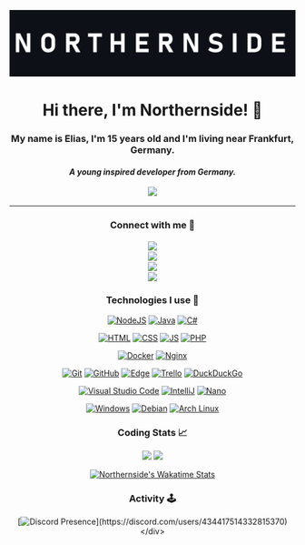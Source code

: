 [![Banner](banner.png)](https://github.com/Northernside)

<h1 align="center">
Hi there, I'm Northernside! 👋
</h1>
<h3 align="center">My name is Elias, I'm 15 years old and I'm living near Frankfurt, Germany.</h3>
<h4 align="center"><i>A young inspired developer from Germany.</i></h4>
<div align="center"><a href="https://wakatime.com/@Northernside"><img src="https://wakatime.com/badge/user/0d130c57-2c04-49f1-bf15-89dc71bda0dd.svg"></a></div>
<hr>
<div align="center">

### Connect with me 🤝

<div>
    <div>
      <a href="https://discord.com/users/434417514332815370"><img src="https://img.shields.io/badge/Northernside-%237289DA.svg?style=for-the-badge&logo=discord&logoColor=white" align="center" height="24px"></a>
    </div>
    <div>
      <a href="https://twitter.com/northernsidepng"><img src="https://img.shields.io/badge/Northernside-%231DA1F2.svg?style=for-the-badge&logo=Twitter&logoColor=white" align="center" height="24px"></a>
    </div>
    <div>
      <a href="https://www.youtube.com/channel/UCjrvX37E80IQJJSLDvtjpWw"><img src="https://img.shields.io/badge/Northernside-%23FF0000.svg?style=for-the-badge&logo=YouTube&logoColor=white" align="center" height="24px"></a>
    </div>
    <div>
      <a href="https://www.reddit.com/user/Real_zWolfy"><img src="https://img.shields.io/badge/Real_zWolfy-%23FF4500.svg?style=for-the-badge&logo=Reddit&logoColor=white" align="center" height="24px"></a>
    </div>
</div>

### Technologies I use 📱

[![NodeJS](https://img.shields.io/badge/NodeJS-%23339933.svg?style=for-the-badge&logo=node.js&logoColor=white)](https://nodejs.org/)
[![Java](https://img.shields.io/badge/Java-%23007396.svg?style=for-the-badge&logo=java&logoColor=white)](https://java.com/)
[![C#](https://img.shields.io/badge/c%23%20(Still%20Learning)-%23239120.svg?style=for-the-badge&logo=c-sharp&logoColor=white)](https://docs.microsoft.com/en-us/dotnet/csharp/)
  
[![HTML](https://img.shields.io/badge/HTML-%23E34F26.svg?style=for-the-badge&logo=html5&logoColor=white)](https://html.spec.whatwg.org/)
[![CSS](https://img.shields.io/badge/CSS-%231572B6.svg?style=for-the-badge&logo=css3&logoColor=white)](https://www.w3.org/TR/CSS/)
[![JS](https://img.shields.io/badge/JS-%24F7DF1E.svg?style=for-the-badge&logo=javascript&logoColor=white)](https://www.ecma-international.org/)
[![PHP](https://img.shields.io/badge/PHP%20(Still%20Learning)-%23777BB4.svg?style=for-the-badge&logo=php&logoColor=white)](https://www.php.net/)

[![Docker](https://img.shields.io/badge/docker-%20(Still%20Learning)%232496ED.svg?style=for-the-badge&logo=docker&logoColor=white)](https://www.docker.com/)
[![Nginx](https://img.shields.io/badge/nginx-%20(Still%20Learning)%23009639.svg?style=for-the-badge&logo=nginx&logoColor=white)](https://www.nginx.com/)

[![Git](https://img.shields.io/badge/git-%23%20(Still%20Learning)F05033.svg?style=for-the-badge&logo=git&logoColor=white)](https://git-scm.com/)
[![GitHub](https://img.shields.io/badge/github-%23121011.svg?style=for-the-badge&logo=github&logoColor=white)](https://github.com/)
[![Edge](https://img.shields.io/badge/Edge-%230078D7?style=for-the-badge&logo=microsoft%20edge&logoColor=white)](https://www.microsoft.com/edge)
[![Trello](https://img.shields.io/badge/Trello-%23026AA7.svg?style=for-the-badge&logo=Trello&logoColor=white)](https://trello.com/)
[![DuckDuckGo](https://img.shields.io/badge/DuckDuckGo-DE5835?style=for-the-badge&logo=duckduckgo&logoColor=white)](https://ddg.gg/)

[![Visual Studio Code](https://img.shields.io/badge/Visual%20Studio%20Code-0078d7.svg?style=for-the-badge&logo=visual-studio-code&logoColor=white)](https://code.visualstudio.com/)
[![IntelliJ](https://img.shields.io/badge/IntelliJ-%23000000.svg?style=for-the-badge&logo=intellij-idea&logoColor=white)](https://www.jetbrains.com/idea/)
[![Nano](https://img.shields.io/badge/Nano-%2311AB00.svg?style=for-the-badge&logo=nano&logoColor=white)](https://www.nano-editor.org/)

[![Windows](https://img.shields.io/badge/Windows-0078D6?style=for-the-badge&logo=windows&logoColor=white)](https://www.microsoft.com/en-us/windows)
[![Debian](https://img.shields.io/badge/Debian-D70A53?style=for-the-badge&logo=debian&logoColor=white)](https://www.debian.org/)
[![Arch Linux](https://img.shields.io/badge/Arch%20Linux-%231793D1?style=for-the-badge&logo=archlinux&logoColor=white)](https://www.archlinux.org/)

### Coding Stats 📈
<img height="180em" src="https://github-readme-stats.vercel.app/api?username=Northernside&theme=radical&show_icons=true" />
<img height="180em" src="https://github-readme-stats.vercel.app/api/top-langs/?username=Northernside&theme=radical&layout=compact" />
  
[![Northernside's Wakatime Stats](https://github-readme-stats.vercel.app/api/wakatime?username=Northernside&layout=compact&theme=radical)](https://wakatime.com/@Northernside)

### Activity 🕹
[![Discord Presence](https://lanyard.cnrad.dev/api/434417514332815370?idleMessage=Hippity+Hoppity,+I'll+be+back+properly!)](https://discord.com/users/434417514332815370)
    </div>
